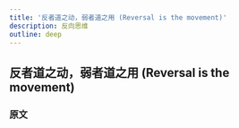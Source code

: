 ```yaml
---
title: '反者道之动，弱者道之用 (Reversal is the movement)'
description: 反向思维
outline: deep
---
```


## 反者道之动，弱者道之用 (Reversal is the movement)

### 原文


